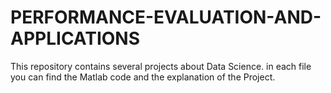 # PERFORMANCE-EVALUATION-AND-APPLICATIONS
This repository contains several projects about Data Science.
in each file you can find the Matlab code and the explanation of the Project.
